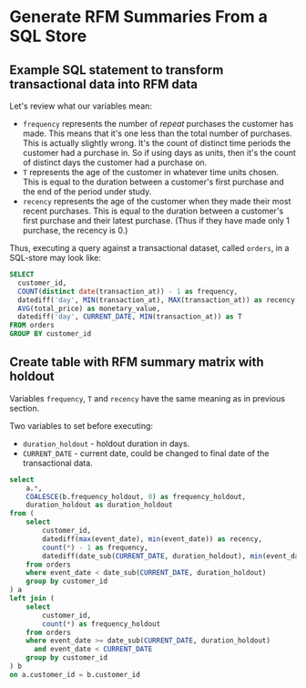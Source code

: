 # Generate RFM Summaries From a SQL Store

## Example SQL statement to transform transactional data into RFM data

Let's review what our variables mean:

- `frequency` represents the number of *repeat* purchases the customer has made. This means that it's one less than the total number of purchases. This is actually slightly wrong. It's the count of distinct time periods the customer had a purchase in. So if using days as units, then it's the count of distinct days the customer had a purchase on.   
- `T` represents the age of the customer in whatever time units chosen. This is equal to the duration between a customer's first purchase and the end of the period under study.
- `recency` represents the age of the customer when they made their most recent purchases. This is equal to the duration between a customer's first purchase and their latest purchase. (Thus if they have made only 1 purchase, the recency is 0.)

Thus, executing a query against a transactional dataset, called `orders`, in a SQL-store may look like:

```sql
SELECT
  customer_id,
  COUNT(distinct date(transaction_at)) - 1 as frequency,
  datediff('day', MIN(transaction_at), MAX(transaction_at)) as recency,
  AVG(total_price) as monetary_value,
  datediff('day', CURRENT_DATE, MIN(transaction_at)) as T
FROM orders
GROUP BY customer_id
```

## Create table with RFM summary matrix with holdout

Variables `frequency`, `T` and `recency` have the same meaning as in previous section.

Two variables to set before executing:

- `duration_holdout` - holdout duration in days.
- `CURRENT_DATE` - current date, could be changed to final date of the transactional data.

```sql
select
    a.*,
    COALESCE(b.frequency_holdout, 0) as frequency_holdout,
    duration_holdout as duration_holdout
from (
    select
        customer_id,
        datediff(max(event_date), min(event_date)) as recency,
        count(*) - 1 as frequency,
        datediff(date_sub(CURRENT_DATE, duration_holdout), min(event_date)) as T
    from orders
    where event_date < date_sub(CURRENT_DATE, duration_holdout)
    group by customer_id
) a
left join (
    select
        customer_id,
        count(*) as frequency_holdout
    from orders
    where event_date >= date_sub(CURRENT_DATE, duration_holdout)
      and event_date < CURRENT_DATE
    group by customer_id
) b
on a.customer_id = b.customer_id
```
